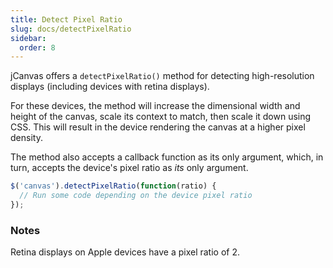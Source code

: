 ```yaml
---
title: Detect Pixel Ratio
slug: docs/detectPixelRatio
sidebar:
  order: 8
---
```


jCanvas offers a `detectPixelRatio()` method for detecting high-resolution displays (including devices with retina displays).

For these devices, the method will increase the dimensional width and height of the canvas, scale its context to match, then scale it down using CSS. This will result in the device rendering the canvas at a higher pixel density.

The method also accepts a callback function as its only argument, which, in turn, accepts the device's pixel ratio as *its* only argument.

```js
$('canvas').detectPixelRatio(function(ratio) {
  // Run some code depending on the device pixel ratio
});
```

### Notes

Retina displays on Apple devices have a pixel ratio of 2.
